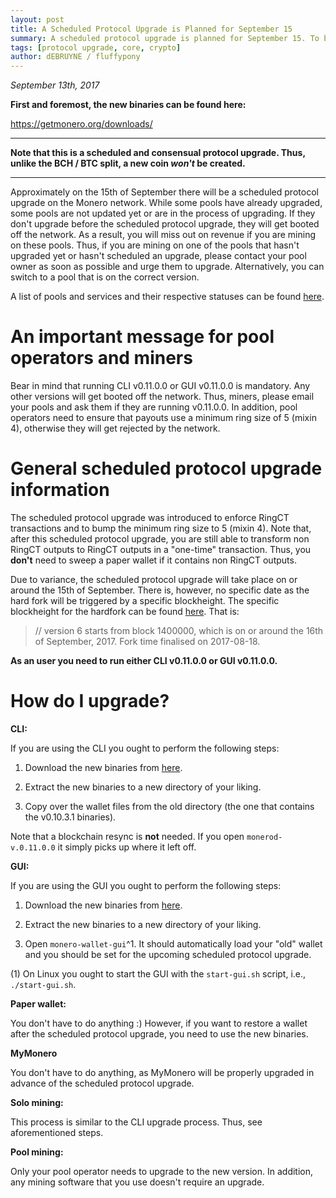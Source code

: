 ```yaml
---
layout: post
title: A Scheduled Protocol Upgrade is Planned for September 15
summary: A scheduled protocol upgrade is planned for September 15. To be sufficiently prepared, please run CLI v0.11.0.0 or GUI v0.11.0.0
tags: [protocol upgrade, core, crypto]
author: dEBRUYNE / fluffypony
---
```


*September 13th, 2017*  

**First and foremost, the new binaries can be found here:**  

https://getmonero.org/downloads/  

--------------  

**Note that this is a scheduled and consensual protocol upgrade. Thus, unlike the BCH / BTC split, a new coin *won't* be created.**  

-------------  

Approximately on the 15th of September there will be a scheduled protocol upgrade on the Monero network. While some pools have already upgraded, some pools are not updated yet or are in the process of upgrading. If they don't upgrade before the scheduled protocol upgrade, they will get booted off the network. As a result, you will miss out on revenue if you are mining on these pools. Thus, if you are mining on one of the pools that hasn't upgraded yet or hasn't scheduled an upgrade, please contact your pool owner as soon as possible and urge them to upgrade. Alternatively, you can switch to a pool that is on the correct version.  

A list of pools and services and their respective statuses can be found [here](https://www.reddit.com/r/Monero/comments/6yuv2s/psa_users_solominers_exchangesmerchantsservices/).  

# An important message for pool operators and miners  

Bear in mind that running CLI v0.11.0.0 or GUI v0.11.0.0 is mandatory. Any other versions will get booted off the network. Thus, miners, please email your pools and ask them if they are running v0.11.0.0. In addition, pool operators need to ensure that payouts use a minimum ring size of 5 (mixin 4), otherwise they will get rejected by the network.  

# General scheduled protocol upgrade information  

The scheduled protocol upgrade was introduced to enforce RingCT transactions and to bump the minimum ring size to 5 (mixin 4). Note that, after this scheduled protocol upgrade, you are still able to transform non RingCT outputs to RingCT outputs in a "one-time" transaction. Thus, you **don't** need to sweep a paper wallet if it contains non RingCT outputs.   

Due to variance, the scheduled protocol upgrade will take place on or around the 15th of September. There is, however, no specific date as the hard fork will be triggered by a specific blockheight. The specific blockheight for the hardfork can be found [here](https://github.com/monero-project/monero/blob/master/src/cryptonote_core/blockchain.cpp#L105). That is:  

> // version 6 starts from block 1400000, which is on or around the 16th of September, 2017. Fork time finalised on 2017-08-18.  

**As an user you need to run either CLI v0.11.0.0 or GUI v0.11.0.0.**  

# How do I upgrade?  

**CLI:**  

If you are using the CLI you ought to perform the following steps:  

1. Download the new binaries from [here](https://getmonero.org/downloads/).  

2. Extract the new binaries to a new directory of your liking.  

3. Copy over the wallet files from the old directory (the one that contains the v0.10.3.1 binaries).  

Note that a blockchain resync is **not** needed. If you open `monerod-v.0.11.0.0` it simply picks up where it left off.  

**GUI:**  

If you are using the GUI you ought to perform the following steps:  

1. Download the new binaries from [here](https://getmonero.org/downloads/).  

2. Extract the new binaries to a new directory of your liking.  

3. Open `monero-wallet-gui`^1. It should automatically load your "old" wallet and you should be set for the upcoming scheduled protocol upgrade.  

(1) On Linux you ought to start the GUI with the `start-gui.sh` script, i.e., `./start-gui.sh`.  

**Paper wallet:**  

You don't have to do anything :) However, if you want to restore a wallet after the scheduled protocol upgrade, you need to use the new binaries.  

**MyMonero**  

You don't have to do anything, as MyMonero will be properly upgraded in advance of the scheduled protocol upgrade.  

**Solo mining:**  

This process is similar to the CLI upgrade process. Thus, see aforementioned steps.  

**Pool mining:**  

Only your pool operator needs to upgrade to the new version. In addition, any mining software that you use doesn't require an upgrade.  